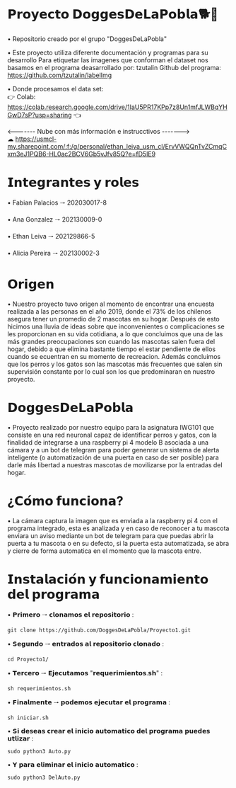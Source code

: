 # 𝗣𝗿𝗼𝘆𝗲𝗰𝘁𝗼 𝗗𝗼𝗴𝗴𝗲𝘀𝗗𝗲𝗟𝗮𝗣𝗼𝗯𝗹𝗮🐕🦴
• Repositorio creado por el grupo "DoggesDeLaPobla"<br>

• Este proyecto utiliza diferente documentación y programas para su desarrollo 
Para etiquetar las imagenes que conforman el dataset nos basamos en el programa deasarrollado por: tzutalin
Github del programa: https://github.com/tzutalin/labelImg

• Donde procesamos el data set:<br>
  👉 Colab: https://colab.research.google.com/drive/1IaU5PR17KPp7z8Un1mfJLWBqYHGwD7sP?usp=sharing 👈
  
<------- Nube con más información e instrucctivos -------><br>
☁ https://usmcl-my.sharepoint.com/:f:/g/personal/ethan_leiva_usm_cl/ErvVWQQnTvZCmqCxm3eJ1PQB6-HL0ac2BCV6Gb5vJfv85Q?e=fD5lE9
  
# 𝗜𝗻𝘁𝗲𝗴𝗿𝗮𝗻𝘁𝗲𝘀 𝘆 𝗿𝗼𝗹𝗲𝘀


• Fabian Palacios    🠒  202030017-8

• Ana Gonzalez   🠒  202130009-0

• Ethan Leiva    🠒  202129866-5

• Alicia Pereira 🠒  202130002-3



# 𝗢𝗿𝗶𝗴𝗲𝗻

• Nuestro proyecto tuvo origen al momento de encontrar una encuesta realizada a las personas en el año 2019, donde el 73% de los chilenos asegura tener un promedio de 2 mascotas en su hogar. Después de esto hicimos una lluvia de ideas sobre que inconvenientes o complicaciones se les proporcionan en su vida cotidiana, a lo que concluimos que una de las más grandes preocupaciones son cuando las mascotas salen fuera del hogar, debido a que elimina bastante tiempo el estar pendiente de ellos cuando se ecuentran en su momento de recreacion. Además concluimos que los perros y los gatos son las mascotas más frecuentes que salen sin supervisión constante por lo cual son los que predominaran en nuestro proyecto. 

# 𝗗𝗼𝗴𝗴𝗲𝘀𝗗𝗲𝗟𝗮𝗣𝗼𝗯𝗹𝗮

• Proyecto realizado por nuestro equipo para la asignatura IWG101 que consiste en una red neuronal capaz de identificar perros y gatos, con la finalidad de integrarse a una raspberry pi 4 modelo B asociada a una cámara y a un bot de telegram para poder genenrar un sistema de alerta inteligente (o automatización de una puerta en caso de ser posible) para darle más libertad a nuestras mascotas de movilizarse por la entradas del hogar. 

# ¿𝗖𝗼́𝗺𝗼 𝗳𝘂𝗻𝗰𝗶𝗼𝗻𝗮? 

• La cámara captura la imagen que es enviada a la raspberry pi 4 con el programa integrado, esta es analizada y en caso de reconocer a tu mascota enviara un aviso mediante un bot de telegram para que puedas abrir la puerta a tu mascota o en su defecto, si la puerta esta automatizada, se abra y cierre de forma automatica en el momento que la mascota entre. 

# 𝗜𝗻𝘀𝘁𝗮𝗹𝗮𝗰𝗶𝗼́𝗻 𝘆 𝗳𝘂𝗻𝗰𝗶𝗼𝗻𝗮𝗺𝗶𝗲𝗻𝘁𝗼 𝗱𝗲𝗹 𝗽𝗿𝗼𝗴𝗿𝗮𝗺𝗮

• 𝗣𝗿𝗶𝗺𝗲𝗿𝗼 🠒 𝗰𝗹𝗼𝗻𝗮𝗺𝗼𝘀 𝗲𝗹 𝗿𝗲𝗽𝗼𝘀𝗶𝘁𝗼𝗿𝗶𝗼 :
```
git clone https://github.com/DoggesDeLaPobla/Proyecto1.git
```

• 𝗦𝗲𝗴𝘂𝗻𝗱𝗼 🠒 𝗲𝗻𝘁𝗿𝗮𝗱𝗼𝘀 𝗮𝗹 𝗿𝗲𝗽𝗼𝘀𝗶𝘁𝗼𝗿𝗶𝗼 𝗰𝗹𝗼𝗻𝗮𝗱𝗼 :
```
cd Proyecto1/
```
• 𝗧𝗲𝗿𝗰𝗲𝗿𝗼 🠒 𝗘𝗷𝗲𝗰𝘂𝘁𝗮𝗺𝗼𝘀 "𝗿𝗲𝗾𝘂𝗲𝗿𝗶𝗺𝗶𝗲𝗻𝘁𝗼𝘀.𝘀𝗵" :
```
sh requerimientos.sh
```
• 𝗙𝗶𝗻𝗮𝗹𝗺𝗲𝗻𝘁𝗲 🠒 𝗽𝗼𝗱𝗲𝗺𝗼𝘀 𝗲𝗷𝗲𝗰𝘂𝘁𝗮𝗿 𝗲𝗹 𝗽𝗿𝗼𝗴𝗿𝗮𝗺𝗮 :
```
sh iniciar.sh
```
• 𝗦𝗶 𝗱𝗲𝘀𝗲𝗮𝘀 𝗰𝗿𝗲𝗮𝗿 𝗲𝗹 𝗶𝗻𝗶𝗰𝗶𝗼 𝗮𝘂𝘁𝗼𝗺𝗮𝘁𝗶𝗰𝗼 𝗱𝗲𝗹 𝗽𝗿𝗼𝗴𝗿𝗮𝗺𝗮 𝗽𝘂𝗲𝗱𝗲𝘀 𝘂𝘁𝗹𝗶𝘇𝗮𝗿 :
```
sudo python3 Auto.py
```
• 𝗬 𝗽𝗮𝗿𝗮 𝗲𝗹𝗶𝗺𝗶𝗻𝗮𝗿 𝗲𝗹 𝗶𝗻𝗶𝗰𝗶𝗼 𝗮𝘂𝘁𝗼𝗺𝗮𝘁𝗶𝗰𝗼 :
```
sudo python3 DelAuto.py
```
